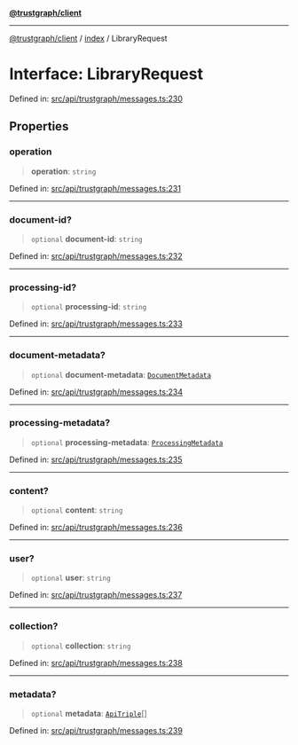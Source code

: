 [**@trustgraph/client**](../../README.md)

***

[@trustgraph/client](../../README.md) / [index](../README.md) / LibraryRequest

# Interface: LibraryRequest

Defined in: [src/api/trustgraph/messages.ts:230](https://github.com/trustgraph-ai/trustgraph-ts-client/blob/9a2bad46722f27bb783391eed1d9289614cc905a/src/api/trustgraph/messages.ts#L230)

## Properties

### operation

> **operation**: `string`

Defined in: [src/api/trustgraph/messages.ts:231](https://github.com/trustgraph-ai/trustgraph-ts-client/blob/9a2bad46722f27bb783391eed1d9289614cc905a/src/api/trustgraph/messages.ts#L231)

***

### document-id?

> `optional` **document-id**: `string`

Defined in: [src/api/trustgraph/messages.ts:232](https://github.com/trustgraph-ai/trustgraph-ts-client/blob/9a2bad46722f27bb783391eed1d9289614cc905a/src/api/trustgraph/messages.ts#L232)

***

### processing-id?

> `optional` **processing-id**: `string`

Defined in: [src/api/trustgraph/messages.ts:233](https://github.com/trustgraph-ai/trustgraph-ts-client/blob/9a2bad46722f27bb783391eed1d9289614cc905a/src/api/trustgraph/messages.ts#L233)

***

### document-metadata?

> `optional` **document-metadata**: [`DocumentMetadata`](DocumentMetadata.md)

Defined in: [src/api/trustgraph/messages.ts:234](https://github.com/trustgraph-ai/trustgraph-ts-client/blob/9a2bad46722f27bb783391eed1d9289614cc905a/src/api/trustgraph/messages.ts#L234)

***

### processing-metadata?

> `optional` **processing-metadata**: [`ProcessingMetadata`](ProcessingMetadata.md)

Defined in: [src/api/trustgraph/messages.ts:235](https://github.com/trustgraph-ai/trustgraph-ts-client/blob/9a2bad46722f27bb783391eed1d9289614cc905a/src/api/trustgraph/messages.ts#L235)

***

### content?

> `optional` **content**: `string`

Defined in: [src/api/trustgraph/messages.ts:236](https://github.com/trustgraph-ai/trustgraph-ts-client/blob/9a2bad46722f27bb783391eed1d9289614cc905a/src/api/trustgraph/messages.ts#L236)

***

### user?

> `optional` **user**: `string`

Defined in: [src/api/trustgraph/messages.ts:237](https://github.com/trustgraph-ai/trustgraph-ts-client/blob/9a2bad46722f27bb783391eed1d9289614cc905a/src/api/trustgraph/messages.ts#L237)

***

### collection?

> `optional` **collection**: `string`

Defined in: [src/api/trustgraph/messages.ts:238](https://github.com/trustgraph-ai/trustgraph-ts-client/blob/9a2bad46722f27bb783391eed1d9289614cc905a/src/api/trustgraph/messages.ts#L238)

***

### metadata?

> `optional` **metadata**: [`ApiTriple`](ApiTriple.md)[]

Defined in: [src/api/trustgraph/messages.ts:239](https://github.com/trustgraph-ai/trustgraph-ts-client/blob/9a2bad46722f27bb783391eed1d9289614cc905a/src/api/trustgraph/messages.ts#L239)
